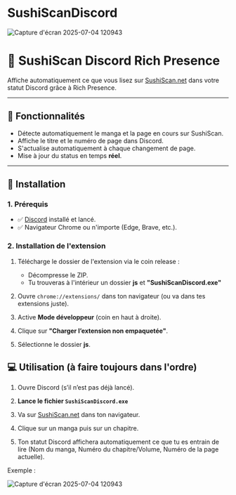 # SushiScanDiscord
![Capture d'écran 2025-07-04 120943](https://github.com/user-attachments/assets/f26fa816-d111-4b8d-bfa4-2b1c266903c7)
# 🍣 SushiScan Discord Rich Presence

Affiche automatiquement ce que vous lisez sur [SushiScan.net](https://sushiscan.net) dans votre statut Discord grâce à Rich Presence.


---

## 📌 Fonctionnalités

- Détecte automatiquement le manga et la page en cours sur SushiScan.
- Affiche le titre et le numéro de page dans Discord.
- S'actualise automatiquement à chaque changement de page.
- Mise à jour du status en temps **réel**.

---

## 🚀 Installation

### 1. Prérequis

- ✅ [Discord](https://discord.com) installé et lancé.
- ✅ Navigateur Chrome ou n'importe (Edge, Brave, etc.).

### 2. Installation de l'extension

1. Télécharge le dossier de l'extension via le coin release :
   - Décompresse le ZIP.
   - Tu trouveras à l'intérieur un dossier **js** et **"SushiScanDiscord.exe"**

2. Ouvre `chrome://extensions/` dans ton navigateur (ou va dans tes extensions juste).
3. Active **Mode développeur** (coin en haut à droite).
4. Clique sur **"Charger l’extension non empaquetée"**.
5. Sélectionne le dossier **js**.

## 💻 Utilisation (à faire toujours dans l'ordre)

1. Ouvre Discord (s’il n’est pas déjà lancé).

2. **Lance le fichier `SushiScanDiscord.exe`**

3. Va sur [SushiScan.net](https://sushiscan.net) dans ton navigateur.

4. Clique sur un manga puis sur un chapitre.

5. Ton statut Discord affichera automatiquement ce que tu es entrain de lire (Nom du manga, Numéro du chapitre/Volume, Numéro de la page actuelle).

Exemple : 

![Capture d'écran 2025-07-04 120943](https://github.com/user-attachments/assets/817a1440-276d-428f-baa0-a762ba1e0992)
